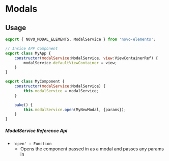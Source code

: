 # Modals

## Usage
```javascript
export { NOVO_MODAL_ELEMENTS, ModalService } from 'novo-elements';

// Insice APP Component
export class MyApp {
    constructor(modalService:ModalService, view:ViewContainerRef) {
        modalService.defaultViewContainer = view;
    }
}

export class MyComponent {
    constructor(modalService:ModalService) {
        this.modalService = modalService;
    }

    bake() {
        this.modalService.open(MyNewModal, {params});
    }
}
```

##### ModalService Reference Api
- `'open' : Function`
    * Opens the component passed in as a modal and passes any params in
